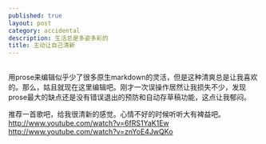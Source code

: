 ```yaml
---
published: true 
layout: post
category: accidental
description: 生活总是多姿多彩的
title: 主动让自己清新
---
```


## 
用prose来编辑似乎少了很多原生markdown的灵活，但是这种清爽总是让我喜欢的。那么，姑且就现在这里编辑吧。刚才一次误操作居然让我损失不少，发现prose最大的缺点还是没有错误退出的预防和自动存草稿功能，这点让我郁闷。

推荐一首歌吧，给我很清新的感觉。心情不好的时候听听大有裨益吧。
http://www.youtube.com/watch?v=6fRS1YaK1Ew
http://www.youtube.com/watch?v=znYoE4JwQKo
